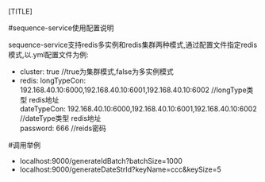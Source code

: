 
[TITLE]

#sequence-service使用配置说明

sequence-service支持redis多实例和redis集群两种模式,通过配置文件指定redis模式,以.yml配置文件为例:

* cluster: true //true为集群模式,false为多实例模式
* redis:
    longTypeCon: 192.168.40.10:6000,192.168.40.10:6001,192.168.40.10:6002 //longType类型 redis地址  
    dateTypeCon: 192.168.40.10:6000,192.168.40.10:6001,192.168.40.10:6002 //dateType类型 redis地址  
    password: 666 //reids密码
    

#调用举例
* localhost:9000/generateIdBatch?batchSize=1000
* localhost:9000/generateDateStrId?keyName=ccc&keySize=5